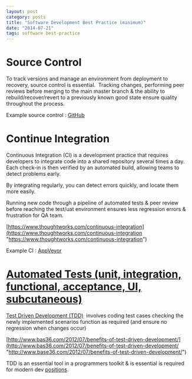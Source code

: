 ```yaml
---
layout: post
category: posts
title: "Software Development Best Practice (minimum)"
date: "2014-07-21"
tags: software best-practice
---
```


# Source Control

To track versions and manage an environment from deployment to recovery, source control is essential.  Tracking changes, performing peer reviews before merging to the main master branch & the ability to rebuild/recover/revert to a previously known good state ensure quality throughout the process.

Example source control : [GitHub](https://github.com/)

# Continue Integration

Continuous Integration (CI) is a development practice that requires developers to integrate code into a shared repository several times a day. Each check-in is then verified by an automated build, allowing teams to detect problems early.

By integrating regularly, you can detect errors quickly, and locate them more easily.

Running new code through a pipeline of automated tests & peer review before reaching the test/uat environment ensures less regression errors & frustration for QA team.

[https://www.thoughtworks.com/continuous-integration](https://www.thoughtworks.com/continuous-integration "https://www.thoughtworks.com/continuous-integration")

Example CI : [AppVeyor](https://www.appveyor.com/)

# [Automated Tests (unit, integration, functional, acceptance, UI, subcutaneous)](https://www.atlassian.com/software-testing)

[Test Driven Development (TDD)](https://en.wikipedia.org/wiki/Test-driven_development)  involves coding test cases checking the newly implemented scenarios function as required (and ensure no regression when changes occur)

[http://www.bas36.com/2012/07/benefits-of-test-driven-development/](http://www.bas36.com/2012/07/benefits-of-test-driven-development/ "http://www.base36.com/2012/07/benefits-of-test-driven-development/")

TDD is an essential tool in a programmers toolkit & is essential is required for modern dev [positions](https://www.seek.com.au/jobs?keywords=tdd).
